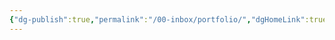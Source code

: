 ```yaml
---
{"dg-publish":true,"permalink":"/00-inbox/portfolio/","dgHomeLink":true,"dgPassFrontmatter":false,"dgShowBacklinks":false,"dgShowLocalGraph":true}
---
```


